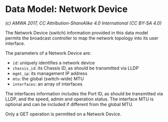 # Data Model: Network Device

_(c) AMWA 2017, CC Attribution-ShareAlike 4.0 International (CC BY-SA 4.0)_

The Network Device (switch) information provided in this data model permits the broadcast controller to map the network topology into its user interface.

The parameters of a Network Device are:

* `id`: uniquely identifies a network device
* `chassis_id`: its Chassis ID, as should be transmitted via LLDP
* `mgmt_ip`: its management IP address
* `mtu`: the global (switch-wide) MTU
* `interfaces`: an array of interfaces

The interfaces information includes the Port ID, as should be transmitted via LLDP, and the speed, admin and operation status. The interface MTU is optional and can be included if different from the global MTU.

Only a GET operation is permitted on a Network Device.

